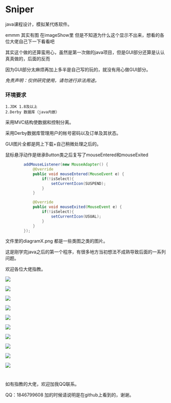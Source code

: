 # Sniper

java课程设计，模拟某代练软件。

emmm 其实有图 在imageShow里 但是不知道为什么这个显示不出来，想看的各位大佬自己下一下看看吧

其实这个做的还算蛮用心，虽然是第一次做的java项目，但是GUI部分还算是认认真真做的，后面的反而

因为GUI部分太麻烦再加上多半是自己写的玩的，就没有用心做GUI部分。

*免责声明：仅供研究使用，请勿进行非法用途。*

### 环境要求
```
1.JDK 1.8及以上
2.Derby 数据库（java内嵌）
```
采用MVC结构使数据和控制分离。

采用Derby数据库管理用户的帐号密码以及订单及其状态。

GUI图片全都是网上下载+自己稍微处理之后的。


鼠标悬浮动作是继承Button类之后复写了mouseEntered和mouseExited

```java
        addMouseListener(new MouseAdapter() {
            @Override
            public void mouseEntered(MouseEvent e) {
                if(!isSelect){
                    setCurrentIcon(SUSPEND);
                }
            }

            @Override
            public void mouseExited(MouseEvent e) {
                if(!isSelect){
                    setCurrentIcon(USUAL);
                }
            }
        });
```

文件里的diagramX.png 都是一些类图之类的图片。

这是刚学完java之后的第一个程序，有很多地方当初想法不成熟导致后面的一系列问题。

欢迎各位大佬指教。


![](https://github.com/Sniper970119/JavaDesign/blob/master/imageShow/show01.png)

![](https://github.com/Sniper970119/JavaDesign/blob/master/imageShow/show02.png)

![](https://github.com/Sniper970119/JavaDesign/blob/master/imageShow/show03.png)

![](https://github.com/Sniper970119/JavaDesign/blob/master/imageShow/show04.png)

![](https://github.com/Sniper970119/JavaDesign/blob/master/imageShow/show05.png)

![](https://github.com/Sniper970119/JavaDesign/blob/master/imageShow/show06.png)

![](https://github.com/Sniper970119/JavaDesign/blob/master/imageShow/show07.png)

![](https://github.com/Sniper970119/JavaDesign/blob/master/imageShow/show08.png)

![](https://github.com/Sniper970119/JavaDesign/blob/master/imageShow/show09.png)

![](https://github.com/Sniper970119/JavaDesign/blob/master/imageShow/show10.png)

#

如有指教的大佬，欢迎加我QQ联系。

QQ：1846799608 加的时候请说明是在github上看到的，谢谢。
